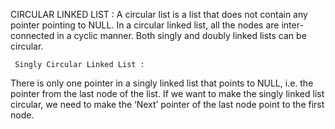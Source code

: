    CIRCULAR LINKED LIST :
A circular list is a list that does not contain any pointer pointing to NULL. In a circular linked list, all the nodes are inter-connected in a cyclic manner. Both singly and doubly linked lists can be circular.

     Singly Circular Linked List :
There is only one pointer in a singly linked list that points to NULL, i.e. the pointer from the last node of the list. If we want to make the singly linked list circular, we need to make the ‘Next’ pointer of the last node point to the first node.
